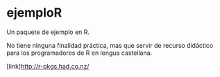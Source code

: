 # ejemploR
Un paquete de ejemplo en R. 

No tiene ninguna finalidad práctica, mas que servir de recurso didáctico para los programadores de R en lengua castellana.

[link]http://r-pkgs.had.co.nz/
